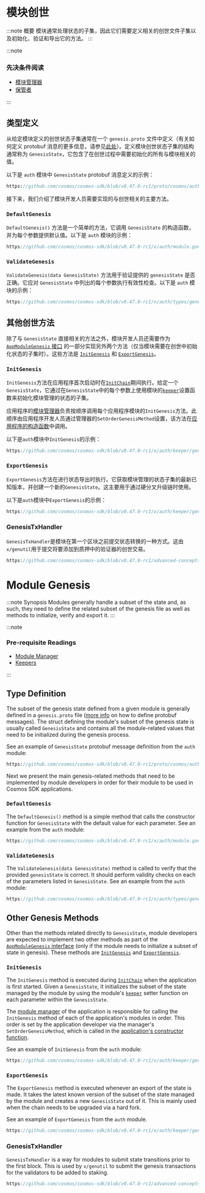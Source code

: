 # 模块创世

:::note 概要
模块通常处理状态的子集，因此它们需要定义相关的创世文件子集以及初始化、验证和导出它的方法。
:::

:::note

### 先决条件阅读

* [模块管理器](01-module-manager.md)
* [保管者](06-keeper.md)

:::

## 类型定义

从给定模块定义的创世状态子集通常在一个 `genesis.proto` 文件中定义（有关如何定义 protobuf 消息的更多信息，请参见[此处](../../develop/advanced-concepts/06-encoding.md#gogoproto)）。定义模块创世状态子集的结构通常称为 `GenesisState`，它包含了在创世过程中需要初始化的所有与模块相关的值。

以下是 `auth` 模块中 `GenesisState` protobuf 消息定义的示例：

```protobuf reference
https://github.com/cosmos/cosmos-sdk/blob/v0.47.0-rc1/proto/cosmos/auth/v1beta1/genesis.proto
```

接下来，我们介绍了模块开发人员需要实现的与创世相关的主要方法。

### `DefaultGenesis`

`DefaultGenesis()` 方法是一个简单的方法，它调用 `GenesisState` 的构造函数，并为每个参数提供默认值。以下是 `auth` 模块的示例：

```go reference
https://github.com/cosmos/cosmos-sdk/blob/v0.47.0-rc1/x/auth/module.go#L55-L59
```

### `ValidateGenesis`

`ValidateGenesis(data GenesisState)` 方法用于验证提供的 `genesisState` 是否正确。它应对 `GenesisState` 中列出的每个参数执行有效性检查。以下是 `auth` 模块的示例：

```go reference
https://github.com/cosmos/cosmos-sdk/blob/v0.47.0-rc1/x/auth/types/genesis.go#L61-L74
```

## 其他创世方法

除了与 `GenesisState` 直接相关的方法之外，模块开发人员还需要作为 [`AppModuleGenesis` 接口](01-module-manager.md#appmodulegenesis) 的一部分实现另外两个方法（仅当模块需要在创世中初始化状态的子集时）。这些方法是 [`InitGenesis`](#initgenesis) 和 [`ExportGenesis`](#exportgenesis)。

### `InitGenesis`

`InitGenesis`方法在应用程序首次启动时在[`InitChain`](../../develop/advanced-concepts/00-baseapp.md#initchain)期间执行。给定一个`GenesisState`，它通过在`GenesisState`中的每个参数上使用模块的[`keeper`](06-keeper.md)设置函数来初始化模块管理的状态的子集。

应用程序的[模块管理器](01-module-manager.md#manager)负责按顺序调用每个应用程序模块的`InitGenesis`方法。此顺序由应用程序开发人员通过管理器的`SetOrderGenesisMethod`设置，该方法在[应用程序的构造函数](../../develop/high-level-concepts/00-overview-app.md#constructor-function)中调用。

以下是`auth`模块中`InitGenesis`的示例：

```go reference
https://github.com/cosmos/cosmos-sdk/blob/v0.47.0-rc1/x/auth/keeper/genesis.go#L8-L35
```

### `ExportGenesis`

`ExportGenesis`方法在进行状态导出时执行。它获取模块管理的状态子集的最新已知版本，并创建一个新的`GenesisState`。这主要用于通过硬分叉升级链时使用。

以下是`auth`模块中`ExportGenesis`的示例：

```go reference
https://github.com/cosmos/cosmos-sdk/blob/v0.47.0-rc1/x/auth/keeper/genesis.go#L37-L49
```

### GenesisTxHandler

`GenesisTxHandler`是模块在第一个区块之前提交状态转换的一种方式。这由`x/genutil`用于提交将要添加到质押中的验证器的创世交易。

```go reference
https://github.com/cosmos/cosmos-sdk/blob/v0.47.0-rc1/advanced-concepts/genesis/txhandler.go#L3-L6
```




# Module Genesis

:::note Synopsis
Modules generally handle a subset of the state and, as such, they need to define the related subset of the genesis file as well as methods to initialize, verify and export it.
:::

:::note

### Pre-requisite Readings

* [Module Manager](01-module-manager.md)
* [Keepers](06-keeper.md)

:::

## Type Definition

The subset of the genesis state defined from a given module is generally defined in a `genesis.proto` file ([more info](../../develop/advanced-concepts/06-encoding.md#gogoproto) on how to define protobuf messages). The struct defining the module's subset of the genesis state is usually called `GenesisState` and contains all the module-related values that need to be initialized during the genesis process.

See an example of `GenesisState` protobuf message definition from the `auth` module:

```protobuf reference
https://github.com/cosmos/cosmos-sdk/blob/v0.47.0-rc1/proto/cosmos/auth/v1beta1/genesis.proto
```

Next we present the main genesis-related methods that need to be implemented by module developers in order for their module to be used in Cosmos SDK applications.

### `DefaultGenesis`

The `DefaultGenesis()` method is a simple method that calls the constructor function for `GenesisState` with the default value for each parameter. See an example from the `auth` module:

```go reference
https://github.com/cosmos/cosmos-sdk/blob/v0.47.0-rc1/x/auth/module.go#L55-L59
```

### `ValidateGenesis`

The `ValidateGenesis(data GenesisState)` method is called to verify that the provided `genesisState` is correct. It should perform validity checks on each of the parameters listed in `GenesisState`. See an example from the `auth` module:

```go reference
https://github.com/cosmos/cosmos-sdk/blob/v0.47.0-rc1/x/auth/types/genesis.go#L61-L74
```

## Other Genesis Methods

Other than the methods related directly to `GenesisState`, module developers are expected to implement two other methods as part of the [`AppModuleGenesis` interface](01-module-manager.md#appmodulegenesis) (only if the module needs to initialize a subset of state in genesis). These methods are [`InitGenesis`](#initgenesis) and [`ExportGenesis`](#exportgenesis).

### `InitGenesis`

The `InitGenesis` method is executed during [`InitChain`](../../develop/advanced-concepts/00-baseapp.md#initchain) when the application is first started. Given a `GenesisState`, it initializes the subset of the state managed by the module by using the module's [`keeper`](06-keeper.md) setter function on each parameter within the `GenesisState`.

The [module manager](01-module-manager.md#manager) of the application is responsible for calling the `InitGenesis` method of each of the application's modules in order. This order is set by the application developer via the manager's `SetOrderGenesisMethod`, which is called in the [application's constructor function](../../develop/high-level-concepts/00-overview-app.md#constructor-function).

See an example of `InitGenesis` from the `auth` module:

```go reference
https://github.com/cosmos/cosmos-sdk/blob/v0.47.0-rc1/x/auth/keeper/genesis.go#L8-L35
```

### `ExportGenesis`

The `ExportGenesis` method is executed whenever an export of the state is made. It takes the latest known version of the subset of the state managed by the module and creates a new `GenesisState` out of it. This is mainly used when the chain needs to be upgraded via a hard fork.

See an example of `ExportGenesis` from the `auth` module.

```go reference
https://github.com/cosmos/cosmos-sdk/blob/v0.47.0-rc1/x/auth/keeper/genesis.go#L37-L49
```

### GenesisTxHandler

`GenesisTxHandler` is a way for modules to submit state transitions prior to the first block. This is used by `x/genutil` to submit the genesis transactions for the validators to be added to staking. 

```go reference
https://github.com/cosmos/cosmos-sdk/blob/v0.47.0-rc1/advanced-concepts/genesis/txhandler.go#L3-L6
```
